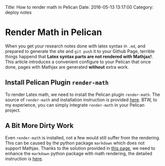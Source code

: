 Title: How to render math in Pelican
Date: 2016-05-13 13:17:00
Category: deploy notes

# Render Math in Pelican
When you get your research notes done with latex syntax in `.md`, and prepared to generate the site and `git push` it to your Github Page, terrible things happend that **Latex syntax parts are not rendered with Mathjax!**.  
This article introduces a convenient configure to your Pelican that once done, pages with Mathjax are generated **without** extra work.

## Install Pelican Plugin `render-math`
To render Latex math, we need to install the Pelican plugin `render-math`.
The source of `render-math` and installation instruction is provided [here](https://github.com/getpelican/pelican-plugins.git).
BTW, to my experience, you can simply integrate `render-math` in your Pelican project.

## A Bit More Dirty Work
Even `render-math` is installed, not a few would still suffer from the rendering. This can be caused by the python package `markdown` which does not support Mathjax. Thanks to the solution provided in [this page](http://wittawat.com/pelican_mathjax.html), we need to enhance the `markdown` python package with math rendering, the detailed instruction is [here](https://github.com/mayoff/python-markdown-mathjax).